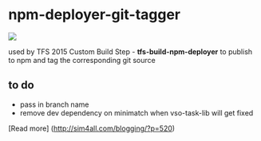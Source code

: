# npm-deployer-git-tagger

![](https://kjrb.visualstudio.com/DefaultCollection/_apis/public/build/definitions/0ab38d50-07e0-4e3e-814a-d5d6727e16a2/13/badge)

used by TFS 2015 Custom Build Step - **tfs-build-npm-deployer** 
to publish to npm and tag the corresponding git source

## to do

* pass in branch name
* remove dev dependency on minimatch when vso-task-lib will get fixed

[Read more] (http://sim4all.com/blogging/?p=520)
